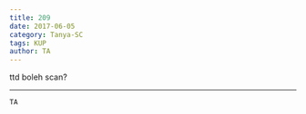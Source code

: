 ```yaml
---
title: 209
date: 2017-06-05
category: Tanya-SC
tags: KUP
author: TA
---
```


ttd boleh scan?

---



`TA`
